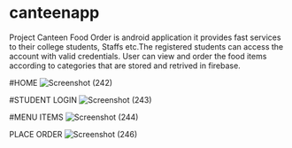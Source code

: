 # canteenapp

Project Canteen Food Order is android application it provides
fast services to their college students, Staffs etc.The registered students can access
the account with valid credentials. User can view and order the food items
according to categories that are stored and retrived in firebase.

#HOME
![Screenshot (242)](https://user-images.githubusercontent.com/75778520/103618501-14d1af00-4f56-11eb-92dd-61e083e98caf.png)




#STUDENT LOGIN
![Screenshot (243)](https://user-images.githubusercontent.com/75778520/103618512-19966300-4f56-11eb-9709-9ad150625f79.png)




#MENU ITEMS
![Screenshot (244)](https://user-images.githubusercontent.com/75778520/103618521-1c915380-4f56-11eb-8e7c-9a4dd5d507cf.png)




PLACE ORDER
![Screenshot (246)](https://user-images.githubusercontent.com/75778520/103618528-1f8c4400-4f56-11eb-94f9-620bb5c7cf88.png)
    
